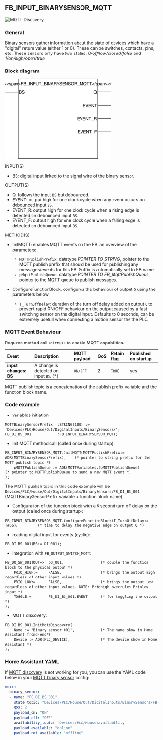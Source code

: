 ## FB_INPUT_BINARYSENSOR_MQTT
![MQTT Discovery](https://img.shields.io/badge/MQTT%20Discovery-brightgreen)

### **General**
Binary sensors gather information about the state of devices which have a "digital" return value (either 1 or 0). These can be switches, contacts, pins, etc. These sensors only have two states: *0/off/low/closed/false* and *1/on/high/open/true*

### **Block diagram**

<img src="../_img/FB_INPUT_BINARYSENSOR_MQTT.svg" width="350">

INPUT(S)
- BS: digital input linked to the signal wire of the binary sensor.

OUTPUT(S)
- Q: follows the input `BS` but debounced.
- EVENT: output high for one clock cycle when any event occurs on debounced input `BS`.
- EVENT_R: output high for one clock cycle when a rising edge is detected on debounced input `BS`.
- EVENT_F: output high for one clock cycle when a falling edge is detected on debounced input `BS`.

METHOD(S)
- InitMQTT: enables MQTT events on the FB, an overview of the parameters:
    - `MQTTPublishPrefix`: datatype *POINTER TO STRING*, pointer to the MQTT publish prefix that should be used for publishing any messages/events for this FB. Suffix is automatically set to FB name. 
    - `pMqttPublishQueue`: datatype *POINTER TO FB_MqttPublishQueue*, pointer to the MQTT queue to publish messages.

- ConfigureFunctionBlock: configures the behaviour of output `Q` using the parameters below:
    - `T_TurnOffDelay`: duration of the turn off delay added on output `Q` to prevent rapid ON/OFF behaviour on the output caused by a fast switching sensor on the digital input. Defaults to 0 seconds, can be extremely usefull when connecting a motion sensor the the PLC. 

### **MQTT Event Behaviour**
Requires method call `InitMQTT` to enable MQTT capabilities.

| Event | Description | MQTT payload | QoS | Retain flag | Published on startup |
|:-------------|:------------------|:------------------|:------------------|:--------------------------|:--------------------------|
| **input changes: BS**   | A change is detected on input `BS`. (*) | `ON/OFF` | 2 | `TRUE` | yes

MQTT publish topic is a concatenation of the publish prefix variable and the function block name. 

### **Code example**

- variables initiation:
```
MQTTBinarySensorPrefix  :STRING(100) := 'Devices/PLC/House/Out/DigitalInputs/BinarySensors/';
FB_DI_BS_001            :FB_INPUT_BINARYSENSOR_MQTT;
```

- Init MQTT method call (called once during startup):
```
FB_INPUT_BINARYSENSOR_MQTT.InitMQTT(MQTTPublishPrefix:= ADR(MQTTBinarySensorPrefix),    (* pointer to string prefix for the MQTT publish topic *)
    pMQTTPublishQueue := ADR(MQTTVariables.fbMQTTPublishQueue)                          (* pointer to MQTTPublishQueue to send a new MQTT event *)
);
```
The MQTT publish topic in this code example will be `Devices/PLC/House/Out/DigitalInputs/BinarySensors/FB_DI_BS_001` (MQTTBinarySensorPrefix variable + function block name).

- Configuration of the function block with a 5 second turn off delay on the output (called once during startup):
```
FB_INPUT_BINARYSENSOR_MQTT.ConfigureFunctionBlock(T_TurnOffDelay:= T#5S);         (* time to delay the negative edge on output Q *)
```

- reading digital input for events (cyclic):
```
FB_DI_BS_001(BS:= DI_001);
```

- integration with `FB_OUTPUT_SWITCH_MQTT`:
```
FB_DO_SW_001(OUT=>  DO_001,                 (* couple the function block to the physical output *)
    PRIO_HIGH:=     FALSE,                  (* brings the output high regardless of other input values *)
    PRIO_LOW:=      FALSE,                  (* brings the output low regardless of other input values. NOTE: Priohigh overrules Priolow input *)
    TOGGLE:=        FB_DI_BS_001.EVENT      (* for toggling the output *)	
);
```

- MQTT discovery:
```
FB_DI_BS_001.InitMqttDiscovery(
	Name := 'Binary sensor 001',			(* The name show in Home Assistant frond-end*)
	Device := ADR(PLC_DEVICE),				(* The device show in Home Assistant *)
);
```

### **Home Assistant YAML**
If [MQTT discovery](../AdditionalFunctionality/MQTT_Discovery.md) is not working for you, you can use the YAML code below in your [MQTT binary sensor](https://www.home-assistant.io/components/binary_sensor.mqtt/) config:

```YAML
mqtt:
  binary_sensor:
  - name: "FB_DI_BS_001"
    state_topic: "Devices/PLC/House/Out/DigitalInputs/BinarySensors/FB_DI_BS_001"
    qos: 2  
    payload_on: "ON"
    payload_off: "OFF"
    availability_topic: "Devices/PLC/House/availability"
    payload_available: "online"
    payload_not_available: "offline"
```
